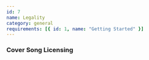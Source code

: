```yaml
---
id: 7
name: Legality
category: general
requirements: [{ id: 1, name: "Getting Started" }]
---
```


### Cover Song Licensing
